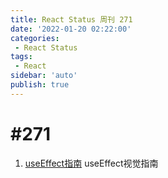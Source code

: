 ```yaml
---
title: React Status 周刊 271
date: '2022-01-20 02:22:00'
categories:
 - React Status
tags:
 - React
sidebar: 'auto'
publish: true
---
```

# #271
1. [useEffect指南](./A_Visual_Guide_to_useEffect.md) useEffect视觉指南
  